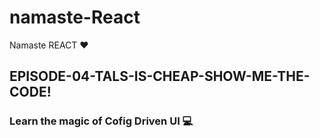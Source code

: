# namaste-React

Namaste REACT ❤

## EPISODE-04-TALS-IS-CHEAP-SHOW-ME-THE-CODE!

### Learn the magic of Cofig Driven UI 💻
